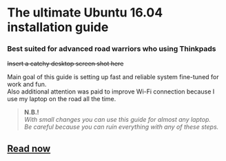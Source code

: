 # The ultimate Ubuntu 16.04 installation guide
### Best suited for advanced road warriors who using Thinkpads
~~Insert a catchy desktop screen shot here~~

Main goal of this guide is setting up fast and reliable system fine-tuned for work and fun.  
Also additional attention was paid to improve Wi-Fi connection because I use my laptop on the road all the time.  


> **N.B.!**  
> *With small changes you can use this guide for almost any laptop.*  
> *Be careful because you can ruin everything with any of these steps.*  

## [Read now](http://github.com)
